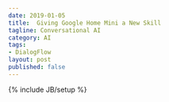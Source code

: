 ```yaml
---
date: 2019-01-05
title:  Giving Google Home Mini a New Skill
tagline: Conversational AI
category: AI
tags:
- DialogFlow
layout: post
published: false
---
```

{% include JB/setup %}

<!--

Idea : Make a crossword solving helper for Mum

Need to be able to costrain answers by :

*  number of letters
*  specific known letters (frequently not set-in-stone)
*  'straight' meaning of clue
*  Names of people, places, etc : Facts

Further idea : Cryptic solver

*  https://crypticshewrote.wordpress.com/explanations/
*  Much more difficult reasoning problem...


project/crossword-solver-12f1e

Ahah!  Alpha release can be to 20 nominated users, 
and doesn't require Google review before releasing it... :  

https://console.actions.google.com/project/crossword-solver-12f1e/release/


!-->